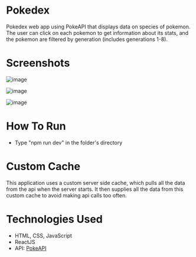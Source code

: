# Pokedex
Pokedex web app using PokeAPI that displays data on species of pokemon. The user can click on each pokemon to get information about its stats, and the pokemon are filtered by generation (includes generations 1-8).

# Screenshots

![image](https://user-images.githubusercontent.com/54284594/120904769-e565c200-c61b-11eb-8131-c1104bc8c91f.png)

![image](https://user-images.githubusercontent.com/54284594/120904794-0fb77f80-c61c-11eb-9741-b5c4440c0946.png)

![image](https://user-images.githubusercontent.com/54284594/120904819-370e4c80-c61c-11eb-97fa-fda5176ae2ce.png)

# How To Run
* Type "npm run dev" in the folder's directory

# Custom Cache
This application uses a custom server side cache, which pulls all the data from the api when the server starts. It then supplies all the data from this custom cache to avoid making api calls too often.

# Technologies Used
* HTML, CSS, JavaScript
* ReactJS
* API: [PokeAPI](https://pokeapi.co/)

